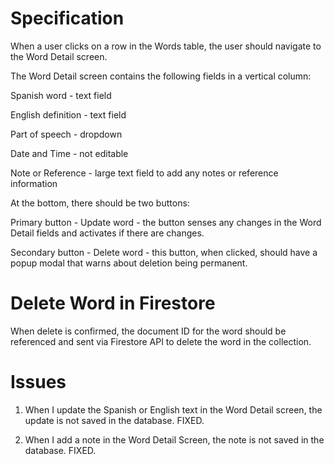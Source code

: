 # Specification

When a user clicks on a row in the Words table, the user should navigate to the Word Detail screen.

The Word Detail screen contains the following fields in a vertical column:

Spanish word - text field

English definition - text field

Part of speech - dropdown

Date and Time - not editable

Note or Reference - large text field to add any notes or reference information

At the bottom, there should be two buttons:

Primary button - Update word - the button senses any changes in the Word Detail fields and activates if there are changes.

Secondary button - Delete word - this button, when clicked, should have a popup modal that warns about deletion being permanent.

# Delete Word in Firestore

When delete is confirmed, the document ID for the word should be referenced and sent via Firestore API to delete the word in the collection.

# Issues

1. When I update the Spanish or English text in the Word Detail screen, the update is not saved in the database.  FIXED.

2. When I add a note in the Word Detail Screen, the note is not saved in the database.  FIXED.
